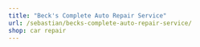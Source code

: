 ```yaml
---
title: "Beck's Complete Auto Repair Service"
url: /sebastian/becks-complete-auto-repair-service/
shop: car repair
---
```

